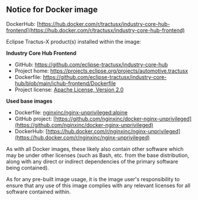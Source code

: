## Notice for Docker image

DockerHub: [https://hub.docker.com/r/tractusx/industry-core-hub-frontend](https://hub.docker.com/r/tractusx/industry-core-hub-frontend)

Eclipse Tractus-X product(s) installed within the image:

**Industry Core Hub Frontend**

- GitHub: https://github.com/eclipse-tractusx/industry-core-hub
- Project home: https://projects.eclipse.org/projects/automotive.tractusx
- Dockerfile: https://github.com/eclipse-tractusx/industry-core-hub/blob/main/ichub-frontend/Dockerfile
- Project license: [Apache License, Version 2.0](https://github.com/eclipse-tractusx/industry-core-hub/blob/main/LICENSE)

**Used base images**

- Dockerfile: [nginxinc/nginx-unprivileged:alpine](https://github.com/nginxinc/docker-nginx-unprivileged/blob/main/Dockerfile-alpine.template)
- GitHub project: [https://github.com/nginxinc/docker-nginx-unprivileged](https://github.com/nginxinc/docker-nginx-unprivileged)
- DockerHub: [https://hub.docker.com/r/nginxinc/nginx-unprivileged](https://hub.docker.com/r/nginxinc/nginx-unprivileged)

As with all Docker images, these likely also contain other software which may be under other licenses
(such as Bash, etc. from the base distribution, along with any direct or indirect dependencies of the primary software being contained).

As for any pre-built image usage, it is the image user's responsibility to ensure that any use of this image complies with any relevant licenses for all software contained within.
